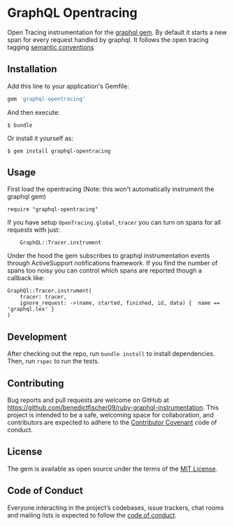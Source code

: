 # GraphQL Opentracing

Open Tracing instrumentation for the [graphql gem](https://github.com/rmosolgo/graphql-ruby). By default it starts a new span for every request handled by graphql. It follows the open tracing tagging [semantic conventions](https://opentracing.io/specification/conventions)

## Installation

Add this line to your application's Gemfile:

```ruby
gem 'graphql-opentracing'
```

And then execute:

    $ bundle

Or install it yourself as:

    $ gem install graphql-opentracing

## Usage
First load the opentracing (Note: this won't automatically instrument the graphql gem)
```
require "graphql-opentracing"
```

If you have setup `OpenTracing.global_tracer` you can turn on spans for all requests with just:
```
    GraphQL::Tracer.instrument
```

Under the hood the gem subscribes to graphql instrumentation events through ActiveSupport notifications framework. If you find the number of spans too noisy you can control which spans are reported though a callback like:
```
GraphQl::Tracer.instrument(
    tracer: tracer,
    ignore_request: ->(name, started, finished, id, data) {  name == 'graphql.lex' }
)
```

## Development

After checking out the repo, run `bundle install` to install dependencies. Then, run `rspec` to run the tests.

## Contributing

Bug reports and pull requests are welcome on GitHub at https://github.com/benedictfischer09/ruby-graphql-instrumentation. This project is intended to be a safe, welcoming space for collaboration, and contributors are expected to adhere to the [Contributor Covenant](http://contributor-covenant.org) code of conduct.

## License

The gem is available as open source under the terms of the [MIT License](https://opensource.org/licenses/MIT).

## Code of Conduct

Everyone interacting in the project’s codebases, issue trackers, chat rooms and mailing lists is expected to follow the [code of conduct](https://github.com/benedictfischer09/ruby-graphql-instrumentation/blob/master/CODE_OF_CONDUCT.md).
